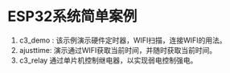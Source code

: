# ESP32系统简单案例
1. c3_demo :
  该示例演示硬件定时器，WIFI扫描，连接WIFI的用法。
2. ajusttime:
     演示通过WIFI获取当前时间，并随时获取当前时间。
3. c3_relay
     通过单片机控制继电器，以实现弱电控制强电。
  
